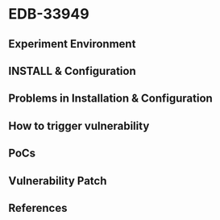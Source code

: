 # EDB-33949

## Experiment Environment

## INSTALL & Configuration

## Problems in Installation & Configuration

## How to trigger vulnerability

## PoCs

## Vulnerability Patch

## References
